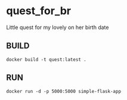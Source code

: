 # quest_for_br
Little quest for my lovely on her birth date

## BUILD
`docker build -t quest:latest .`

## RUN
`docker run -d -p 5000:5000 simple-flask-app`
